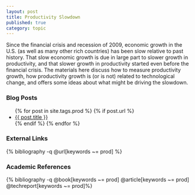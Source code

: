 ```yaml
---
layout: post
title: Productivity Slowdown
published: true
category: topic
---
```


Since the financial crisis and recession of 2009, economic growth in the U.S. (as well as many other rich countries) has been slow relative to past history. That slow economic growth is due in large part to slower growth in productivity, and that slower growth in productivity started even before the financial crisis. The materials here discuss how to measure productivity growth, how productivity growth is (or is not) related to technological change, and offers some ideas about what might be driving the slowdown.

### Blog Posts
<div class="posts">
<ul>
  {% for post in site.tags.prod %}
    {% if post.url %}
        <li>
         <a id="post-link-trans" class="post-link" href="{{ post.url | prepend: site.baseurl }}">
            {{ post.title }}
          </a>
        </li>
    {% endif %}
  {% endfor %}
</ul>
</div>

### External Links

{% bibliography -q @url[keywords ~= prod] %}

### Academic References

{% bibliography -q @book[keywords ~= prod] @article[keywords ~= prod] @techreport[keywords ~= prod]%}
